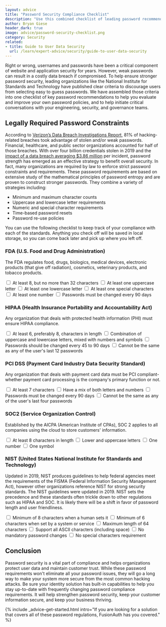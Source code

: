 ```yaml
---
layout: advice
title: "Password Security Compliance Checklist"
description: "Use this combined checklist of leading password recommendations to strengthen your company’s password security policy, meet compliance standards, and minimize the risk of data theft."
author: Bryan Giese
header_dark: true
image: advice/password-security-checklist.png
category: Security
related:
- title: Guide to User Data Security
  url: /learn/expert-advice/security/guide-to-user-data-security
---
```


Right or wrong, usernames and passwords have been a critical component of website and application security for years. However, weak passwords can result in a costly data breach if compromised. To help ensure stronger password security, leading organizations like the National Institute for Standards and Technology have published clear criteria to discourage users from selecting easy to guess passwords. We have assembled those criteria into one checklist of key password recommendations to help you evaluate and improve your own password policies, and to help initiate critical conversations with your engineering, security, and governance teams.

## Legally Required Password Constraints

According to [Verizon’s Data Breach Investigations Report](https://enterprise.verizon.com/resources/reports/dbir/ "Jump to Verizon's site"), 81% of hacking-related breaches took advantage of stolen and/or weak passwords. Financial, healthcare, and public sector organizations accounted for half of those breaches. With over four billion credentials stolen in 2019 and the [impact of a data breach averaging $3.86 million](https://www.forbes.com/sites/niallmccarthy/2018/07/13/the-average-cost-of-a-data-breach-is-highest-in-the-u-s-infographic/ "Jump to Forbes article") per incident, password strength has emerged as an effective strategy to benefit overall security. In fact, many organizations are required by law to enforce strict password constraints and requirements. These password requirements are based on extensive study of the mathematical principles of password entropy and are proven to construct stronger passwords. They combine a variety of strategies including:

- Minimum and maximum character counts
- Uppercase and lowercase letter requirements
- Numeric and special character requirements
- Time-based password resets
- Password re-use policies

You can use the following checklist to keep track of your compliance with each of the standards. Anything you check off will be saved in local storage, so you can come back later and pick up where you left off.

### FDA (U.S. Food and Drug Administration)

The FDA regulates food, drugs, biologics, medical devices, electronic products (that give off radiation), cosmetics, veterinary products, and tobacco products.

<label class="d-block">
<input type="checkbox" name="1"/> At least 8, but no more than 32 characters
</label>
<label class="d-block">
<input type="checkbox" name="2"/> At least one uppercase letter
</label>
<label class="d-block">
<input type="checkbox" name="3"/> At least one lowercase letter
</label>
<label class="d-block">
<input type="checkbox" name="4"/> At least one special characters
</label>
<label class="d-block">
<input type="checkbox" name="5"/> At least one number
</label>
<label class="d-block">
<input type="checkbox" name="6"/> Passwords must be changed every 90 days
</label>

### HIPAA (Health Insurance Portability and Accountability Act)

Any organization that deals with protected health information (PHI) must ensure HIPAA compliance.

<label class="d-block">
<input type="checkbox" name="7"/> At least 6, preferably 8, characters in length
</label>
<label class="d-block">
<input type="checkbox" name="8"/> Combination of uppercase and lowercase letters, mixed with numbers and symbols
</label>
<label class="d-block">
<input type="checkbox" name="9"/> Passwords should be changed every 45 to 90 days
</label>
<label class="d-block">
<input type="checkbox" name="10"/> Cannot be the same as any of the user's last 12 passwords
</label>

### PCI DSS (Payment Card Industry Data Security Standard)

Any organization that deals with payment card data must be PCI compliant-whether payment card processing is the company's primary function or not.

<label class="d-block">
<input type="checkbox" name="11"/> At least 7 characters
</label>
<label class="d-block">
<input type="checkbox" name="12"/> Have a mix of both letters and numbers
</label>
<label class="d-block">
<input type="checkbox" name="13"/> Passwords must be changed every 90 days
</label>
<label class="d-block">
<input type="checkbox" name="14"/> Cannot be the same as any of the user's last four passwords
</label>

### SOC2 (Service Organization Control)

Established by the AICPA (American Institute of CPAs), SOC 2 applies to all companies using the cloud to store customers' information.

<label class="d-block">
<input type="checkbox" name="15"/> At least 8 characters in length
</label>
<label class="d-block">
<input type="checkbox" name="16"/> Lower and uppercase letters
</label>
<label class="d-block">
<input type="checkbox" name="17"/> One number
</label>
<label class="d-block">
<input type="checkbox" name="18"/> One symbol
</label>

### NIST (United States National Institute for Standards and Technology)

Updated in 2019, NIST produces guidelines to help federal agencies meet the requirements of the FISMA (Federal Information Security Management Act), however other organizations reference NIST for strong security standards. The NIST guidelines were updated in 2019. NIST sets the precedence and these standards often trickle down to other regulations such as HIPAA and SOC. It is likely there will be a shift in favor of password length and user friendliness.

<label class="d-block">
<input type="checkbox" name="19"/> Minimum of 8 characters when a human sets it
</label>
<label class="d-block">
<input type="checkbox" name="20"/> Minimum of 6 characters when set by a system or service
</label>
<label class="d-block">
<input type="checkbox" name="21"/> Maximum length of 64 characters
</label>
<label class="d-block">
<input type="checkbox" name="22"/> Support all ASCII characters (including space)
</label>
<label class="d-block">
<input type="checkbox" name="23"/> No mandatory password changes
</label>
<label class="d-block">
<input type="checkbox" name="24"/> No special characters requirement
</label>

## Conclusion

Password security is a vital part of compliance and helps organizations protect user data and maintain customer trust. While these password requirements won't eliminate all your password issues, they will go a long way to make your system more secure from the most common hacking attacks. Be sure your identity solution has built-in capabilities to help you stay up-to-date with frequently changing password compliance requirements. It will help strengthen password security, keep your customer information secure, and keep your business thriving.

{% include _advice-get-started.html intro="If you are looking for a solution that covers all of these password regulations, FusionAuth has you covered." %}

<script type="text/javascript">
Prime.Document.onReady(function() {
  Prime.Document.query('input[type=checkbox]').each(function(e) {
    var value = Prime.Storage.getLocalObject('fusionAuthPasswordChecklist' + e.getAttribute('name'));
    if (value) {
      e.setChecked(value);
    }
    
    e.addEventListener('change', function(event) {
      var element = new Prime.Document.Element(event.currentTarget);
      Prime.Storage.setLocalObject('fusionAuthPasswordChecklist' + element.getAttribute('name'), element.isChecked());
    });
  });
});
</script>